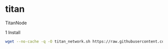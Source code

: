 # titan
TitanNode  

1 Install 
```bash
wget --no-cache -q -O titan_network.sh https://raw.githubusercontent.com/Mozgiii9/NodeRunnerScripts/refs/heads/main/titan_network.sh && sudo chmod +x titan_network.sh && ./titan_network.sh

